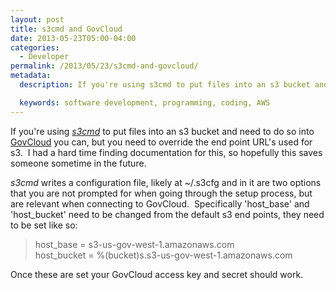 ```yaml
---
layout: post
title: s3cmd and GovCloud
date: 2013-05-23T05:00-04:00
categories:
  - Developer
permalink: /2013/05/23/s3cmd-and-govcloud/
metadata:
  description: If you're using s3cmd to put files into an s3 bucket and need to do so into GovCloud you can, but you need to override the end point URL's used for s3.

  keywords: software development, programming, coding, AWS
---
```

If you're using [_s3cmd_](http://s3tools.org/) to put files into an s3 bucket and need to do so into [GovCloud](http://aws.amazon.com/govcloud-us/) you can, but you need to override the end point URL's used for s3.  I had a hard time finding documentation for this, so hopefully this saves someone sometime in the future.

_s3cmd_ writes a configuration file, likely at ~/.s3cfg and in it are two options that you are not prompted for when going through the setup process, but are relevant when connecting to GovCloud.  Specifically 'host\_base' and 'host\_bucket' need to be changed from the default s3 end points, they need to be set like so:

> host\_base = s3-us-gov-west-1.amazonaws.com  
> host\_bucket = %(bucket)s.s3-us-gov-west-1.amazonaws.com

Once these are set your GovCloud access key and secret should work.
